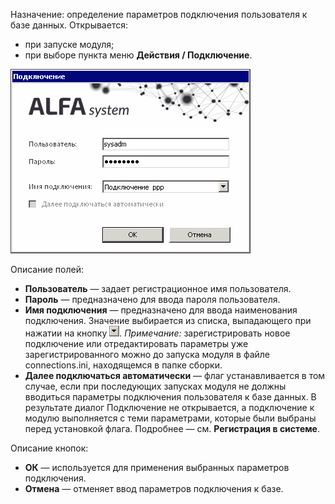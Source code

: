 Назначение: определение параметров подключения пользователя к базе данных.
Открывается:

* при запуске модуля;
* при выборе пункта меню **Действия / Подключение**.

![image](https://github.com/floreangeyer/WEB/blob/master/images/podkluchenie.gif?raw=truehttps://github.com/floreangeyer/WEB/blob/master/images/podkluchenie.gif?raw=true)

Описание полей:

* **Пользователь** — задает регистрационное имя пользователя.
* **Пароль** — предназначено для ввода пароля пользователя.
* **Имя подключения** — предназначено для ввода наименования подключения. Значение выбирается из списка, выпадающего при нажатии на кнопку ![image](https://github.com/floreangeyer/WEB/blob/master/images/vybor_iz_spiska.gif?raw=truehttps://github.com/floreangeyer/WEB/blob/master/images/vybor_iz_spiska.gif?raw=true).
*Примечание:* зарегистрировать новое подключение или отредактировать параметры уже зарегистрированного можно до запуска модуля в файле connections.ini, находящемся в папке сборки.
* **Далее подключаться автоматически** — флаг устанавливается в том случае, если при последующих запусках модуля не должны вводиться параметры подключения пользователя к базе данных. В результате диалог Подключение не открывается, а подключение к модулю выполняется с теми параметрами, которые были выбраны перед установкой флага. Подробнее — см. **Регистрация в системе**.

Описание кнопок:

* **ОК** — используется для применения выбранных параметров подключения.
* **Отмена** — отменяет ввод параметров подключения к базе.